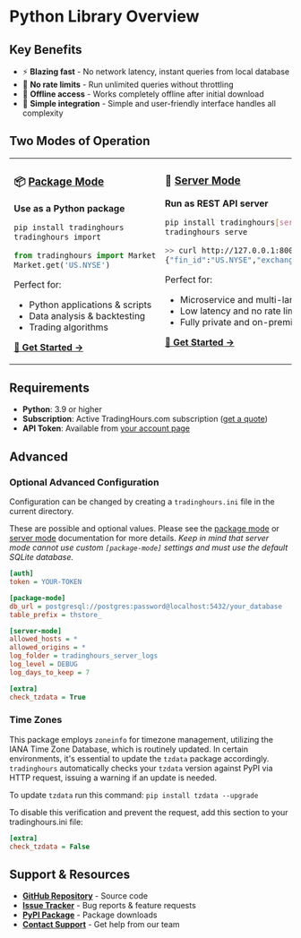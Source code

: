 # Python Library Overview
## Key Benefits

- ⚡ **Blazing fast** - No network latency, instant queries from local database
- 🚫 **No rate limits** - Run unlimited queries without throttling
- 💾 **Offline access** - Works completely offline after initial download
- 🔧 **Simple integration** - Simple and user-friendly interface handles all complexity

## Two Modes of Operation

<table>
<tr>
<td width="50%" valign="top">

### 📦 [Package Mode](https://docs.tradinghours.com/python-library/package-mode/getting-started)
**Use as a Python package**

```bash
pip install tradinghours
tradinghours import
```
```python
from tradinghours import Market
Market.get('US.NYSE')
```

Perfect for:
- Python applications & scripts
- Data analysis & backtesting  
- Trading algorithms

**[📖 Get Started →](https://docs.tradinghours.com/python-library/package-mode/getting-started)**

</td>
<td width="50%" valign="top">

### 🚀 [Server Mode](https://docs.tradinghours.com/python-library/server-mode/getting-started)
**Run as REST API server**

```bash
pip install tradinghours[server]
tradinghours serve
```
```bash
>> curl http://127.0.0.1:8000/markets/US.NYSE
{"fin_id":"US.NYSE","exchange_name":"New York...
```

Perfect for:
- Microservice and multi-language infrastructure
- Low latency and no rate limits
- Fully private and on-premise hosting

**[📖 Get Started →](https://docs.tradinghours.com/python-library/server-mode/getting-started)**

</td>
</tr>
</table>

## Requirements

- **Python**: 3.9 or higher
- **Subscription**: Active TradingHours.com subscription ([get a quote](https://www.tradinghours.com/data))
- **API Token**: Available from [your account page](https://www.tradinghours.com/user/api-tokens)


## Advanced
### Optional Advanced Configuration

Configuration can be changed by creating a `tradinghours.ini` file in the current directory.

These are possible and optional values. Please see the [package mode](https://docs.tradinghours.com/python-library/package-mode/configuration) or [server mode](https://docs.tradinghours.com/python-library/server-mode/configuration) documentation for more details. *Keep in mind that server mode cannot use custom `[package-mode]` settings and must use the default SQLite database.*

```ini
[auth]
token = YOUR-TOKEN

[package-mode]
db_url = postgresql://postgres:password@localhost:5432/your_database
table_prefix = thstore_

[server-mode]
allowed_hosts = *
allowed_origins = *
log_folder = tradinghours_server_logs
log_level = DEBUG
log_days_to_keep = 7

[extra]
check_tzdata = True
```

### Time Zones
This package employs `zoneinfo` for timezone management, utilizing the IANA Time Zone Database, 
which is routinely updated. In certain environments, it's essential to update the `tzdata` package accordingly. 
`tradinghours` automatically checks your `tzdata` version against PyPI via HTTP request, issuing a warning 
if an update is needed.

To update `tzdata` run this command: `pip install tzdata --upgrade`

To disable this verification and prevent the request, add this section to your tradinghours.ini file:
```ini
[extra]
check_tzdata = False
```



## Support & Resources

- **[GitHub Repository](https://github.com/tradinghours/tradinghours-python)** - Source code
- **[Issue Tracker](https://github.com/tradinghours/tradinghours-python/issues)** - Bug reports & feature requests
- **[PyPI Package](https://pypi.org/project/tradinghours/)** - Package downloads
- **[Contact Support](https://www.tradinghours.com/contact)** - Get help from our team
